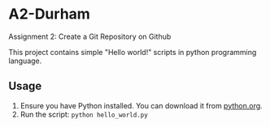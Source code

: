 # A2-Durham
Assignment 2: Create a Git Repository on Github

This project contains simple "Hello world!" scripts in python programming language. 

## Usage

1. Ensure you have Python installed. You can download it from [python.org](https://www.python.org/).
2. Run the script: ```python hello_world.py```
